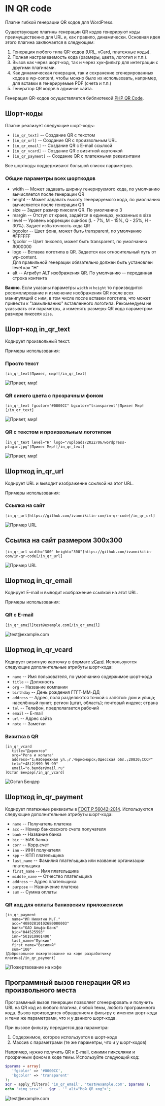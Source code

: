 IN QR code
==========

Плагин гибкой генерации QR кодов для WordPress.

Существующие плагины генерации QR кодов генерируют коды преимущественно для URL
и, как правило, динамически. Основная идея этого плагина заключается в следующем:
1. Генерация любого типа QR-кодов (URL, vCard, платежные коды).
2. Полная настраиваемость кода (размеры, цвета, логотип и т.п.).
3. Вызов как через шорт-код, так и через хук-фильтр для интеграции с другими плагинами.
4. Как динамическая генерация, так и сохранение сгенерированных кодов в wp-content,
   чтобы можно было их использовать, например, для вставки в генерируемые PDF (счета и т.п.)
5. Генератор QR кодов в админке сайта.

Генерация QR-кодов осуществляется библиотекой [PHP QR Code](http://phpqrcode.sourceforge.net/).

## Шорт-коды
Плагин реализует следующие шорт-коды:
* `[in_qr_text]`  -- Создание QR с текстом
* `[in_qr_url]`  -- Создание QR с произвольным URL
* `[in_qr_email]` -- Создание QR с E-mail ссылкой
* `[in_qr_vcard]` -- Создание QR с визитной карточкой
* `[in_qr_payment]` -- Создание QR с платежными реквизитами

Все шорткоды поддерживают большой список параметров.

### Общие параметры всех шорткодов
* width -- Может задавать ширину генерируемого кода, по умолчанию вычисляется после генерации QR
* height -- Может задавать высоту генерируемого кода, по умолчанию вычисляется после генерации QR
* size -- Задает размер пикселя QR. По умолчанию 3
* margin -- Отступ от краев, задаётся в единицах, указанных в size
* level -- Уровень коррекции ошибок (L - 7%, M - 15%, Q - 25%, H - 30%). Задает избыточность кода QR
* bgcolor -- Цвет фона, может быть transparent, по умолчанию #FFFFFF
* fgcolor -- Цвет пикселя, может быть transparent, по умолчанию #000000
* logo -- Вставка логотипа в QR. Задается как относительный путь от wp-content.  
          Для правильной генерации обязательно должен быть установлен level как "H"
* alt -- Атрибут ALT изображения QR. По умолчанию -- переданная строка контента

**Важно**. Если указаны параметры `width` и `height` то производится ресемплирование и изменение изображения QR после всех манипуляций с ним, в том числе после вставки логотипа, что может привести к "замыливанию" вставленного логотипа. Рекомендуем не указывать эти параметры, а изменять размеры QR кода параметром размера пикселя `size`. 

## Шорт-код in_qr_text
Кодирует произвольный текст. 

Примеры использования:

### Просто текст
```
[in_qr_text]Привет, мир![/in_qr_text]
```
![Привет, мир!](asserts/demo/text-1.png)


### QR синего цвета с прозрачным фоном
```
[in_qr_text fgcolor="#0000CC" bgcolor="transparent"]Привет Мир![/in_qr_text]
```
![Привет, мир!](asserts/demo/text-2.png)

### QR с текстом и произвольным логотипом
```
[in_qr_text level="H" logo="/uploads/2022/06/wordpress-plugin.jpg"]Привет Мир![/in_qr_text]
```
![Привет, мир!](asserts/demo/text-3.png)

## Шорткод in_qr_url
Кодирует URL и выводит изображение ссылкой на этот URL.

Примеры использования:

### Ссылка на сайт
```
[in_qr_url]https://github.com/ivannikitin-com/in-qr-code[/in_qr_url]
```
![Пример URL](asserts/demo/url-1.png)

## Ссылка на сайт размером 300x300
```
[in_qr_url width="300" height="300"]https://github.com/ivannikitin-com/in-qr-code[/in_qr_url]
```
![Пример URL](asserts/demo/url-2.png)


## Шорткод in_qr_email
Кодирует E-mail и выводит изображение ссылкой на этот URL.

Примеры использования:

### QR с E-mail 
```
[in_qr_email]test@example.com[/in_qr_email]
```
![test@example.com](asserts/demo/email.png)


## Шорткод in_qr_vcard
Кодирует визитную карточку в формате [vCard](https://ru.wikipedia.org/wiki/VCard).
Используются следующие дополнительные атрибуты шорт-кода:
* `name` -- Имя пользователя, по умолчанию содержимое шорт-кода
* `title` -- Должность
* `org` -- Название компании
* `birthday` -- День рождения ГГГГ-ММ-ДД
* `address` -- Адрес, поля разделяются точкой с запятой: дом и улица; населённый пункт; регион (штат, область); почтовый индекс; страна
* `tel` -- Телефон, предполагается рабочий
* `email` -- E-mail
* `url` -- Адрес сайта
* `note` -- Заметки

### Визитка в QR 
```
[in_qr_vcard 
   title="Директор" 
   org="Рога и копыта"
   address="1;Набережная ул.;г.Черноморск;Одесская обл.;20830;СССР"
   tel="+48(2)999-99-99"
   email="o.bender@mail.ru"
]Остап Бендер[/in_qr_vcard]
```
![Остап Бендер](asserts/demo/vcard.png)


## Шорткод in_qr_payment
Кодирует платежные реквизиты в [ГОСТ Р 56042-2014](https://docs.cntd.ru/document/1200110981).
Используются следующие дополнительные атрибуты шорт-кода:
* `name` -- Получатель платежа
* `acc` -- Номер банковского счета получателя
* `bank` -- Название банка
* `bic` -- БИК банка
* `corr` -- Корр.счет
* `inn` -- ИНН получателя
* `kpp` -- КПП плательщика
* `last_name` -- Фамилия плательщика или название организации плательщика
* `first_name` -- Имя плательщика
* `middle_name` -- Отчество плательщика
* `address` -- Адрес плательщика
* `purpose` -- Назначение платежа
* `sum` -- Сумма оплаты

### QR код для оплаты банковским приложением
```
[in_qr_payment 
   name="ИП Никитин И.Г." 
   acc="40802810102680000003"
   bank="ОАО Альфа-Банк"
   bic="044525593"
   inn="501810901400"
   last_name="Пупкин"
   first_name="Василий"
   sum="100"
]Добровольное пожертвование на кофе разработчику плагина[/in_qr_payment]
```
![Пожертвование на кофе](asserts/demo/payment.png)

## Программный вызов генерации QR из произвольного места
Программный вызов генерации позволяет сгенерировать и получить URL на QR код из любого плагина,
любой темы, любого программного кода. Вызов производится обращением к фильтру c именем шорт-кода
и теми же параметрами, что и у данного шорт-кода.

При вызове фильтру передается два параметра:
1. Содержимое, которое используется в шорт-коде 
2. Массив с параметрами (те же параметры, что и у шорт-кодов)

Например, нужно получить QR к E-mail, синими пикселями и прозрачным фоном в коде темы.
Используйте следующий код:

```php
$params = array(
   'fgcolor' => '#0000CC', 
   'bgcolor' => 'transparent'
);
$qr = apply_filters( 'in_qr_email', 'test@example.com', $params );
echo '<img src="' . $qr . '" alt="Мой QR код">';
```
![test@example.com](asserts/demo/email-2.png)
